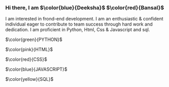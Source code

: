 ### Hi there, I am $\color{blue}{Deeksha}$ $\color{red}{Bansal}$
I am interested in frond-end development. I am an enthusiastic & confident individual eager to contribute to team success through hard
work and dedication. I am proficient in Python, Html, Css & Javascript and sql.

$\color{green}{PYTHON}$

$\color{pink}{HTML}$

$\color{red}{CSS}$

$\color{blue}{JAVASCRIPT}$

$\color{yellow}{SQL}$




